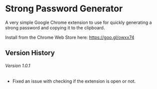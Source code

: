 # Strong Password Generator

A very simple Google Chrome extension to use for quickly generating a strong password and copying it to the clipboard.

Install from the Chrome Web Store here: https://goo.gl/owxx74

## Version History

###### Version 1.0.1
- Fixed an issue with checking if the extension is open or not.


